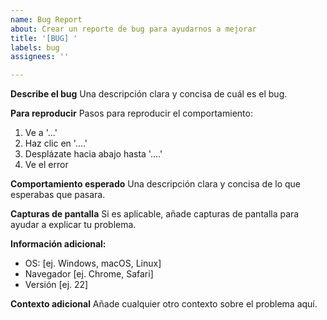 ```yaml
---
name: Bug Report
about: Crear un reporte de bug para ayudarnos a mejorar
title: '[BUG] '
labels: bug
assignees: ''

---
```


**Describe el bug**
Una descripción clara y concisa de cuál es el bug.

**Para reproducir**
Pasos para reproducir el comportamiento:
1. Ve a '...'
2. Haz clic en '....'
3. Desplázate hacia abajo hasta '....'
4. Ve el error

**Comportamiento esperado**
Una descripción clara y concisa de lo que esperabas que pasara.

**Capturas de pantalla**
Si es aplicable, añade capturas de pantalla para ayudar a explicar tu problema.

**Información adicional:**
 - OS: [ej. Windows, macOS, Linux]
 - Navegador [ej. Chrome, Safari]
 - Versión [ej. 22]

**Contexto adicional**
Añade cualquier otro contexto sobre el problema aquí.
